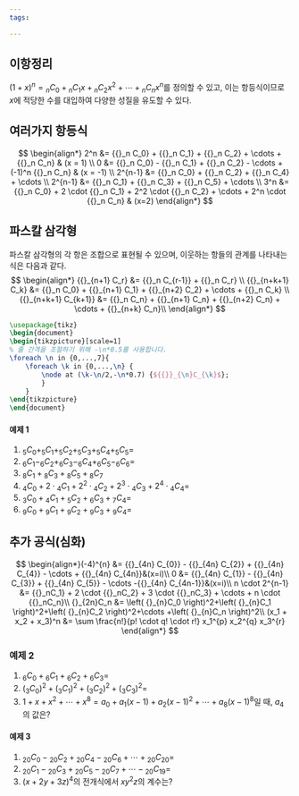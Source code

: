 ```yaml
---
tags:

---
```

## 이항정리
$(1+x)^n = {{}_n C_0} + {{}_n C_1}x + {{}_n C_2}x^2 + \cdots + {{}_n C_n}x^n$를 정의할 수 있고, 이는 항등식이므로 $x$에 적당한 수를 대입하여 다양한 성질을 유도할 수 있다.

## 여러가지 항등식
$$
\begin{align*}
2^n &= {{}_n C_0} + {{}_n C_1} + {{}_n C_2} + \cdots + {{}_n C_n} & (x = 1) \\
0 &= {{}_n C_0} - {{}_n C_1} + {{}_n C_2} - \cdots + (-1)^n {{}_n C_n} & (x = -1) \\
2^{n-1} &= {{}_n C_0} + {{}_n C_2} + {{}_n C_4} + \cdots \\
2^{n-1} &= {{}_n C_1} + {{}_n C_3} + {{}_n C_5} + \cdots \\
3^n &= {{}_n C_0} + 2 \cdot {{}_n C_1} + 2^2 \cdot {{}_n C_2} + \cdots + 2^n \cdot {{}_n C_n} & (x=2) 
\end{align*}
$$

## 파스칼 삼각형
파스칼 삼각형의 각 항은 조합으로 표현될 수 있으며, 이웃하는 항들의 관계를 나타내는 식은 다음과 같다.
$$
\begin{align*} {{}_{n+1} C_r} &= {{}_n C_{r-1}} + {{}_n C_r} \\
{{}_{n+k+1} C_k} &= {{}_n C_0} + {{}_{n+1} C_1} + {{}_{n+2} C_2} + \cdots + {{}_n C_k} \\
{{}_{n+k+1} C_{k+1}} &= {{}_n C_n} + {{}_{n+1} C_n} + {{}_{n+2} C_n} + \cdots +  {{}_{n+k} C_n}\\
\end{align*}
$$

```tikz
\usepackage{tikz}
\begin{document}
\begin{tikzpicture}[scale=1] 
% 줄 간격을 조절하기 위해 -\n*0.5를 사용합니다. 
\foreach \n in {0,...,7}{ 
	\foreach \k in {0,...,\n} {
		\node at (\k-\n/2,-\n*0.7) {${{}}_{\n}C_{\k}$}; 
		}
	}
\end{tikzpicture}
\end{document}
```

#### 예제 1
1. ${}_{5} C _{0} + _{5} C _{1} + _{5} C _{2} + _{5} C _{3} + _{5} C _{4} + _{5} C _{5}=$
2. ${}_{6} C _{1} - _{6} C _{2} + _{6} C _{3} - _{6} C _{4} + _{6} C _{5} - _{6} C _{6}=$
3. ${}_{8} C _{1} + {}_{8} C _{3} + {}_{8} C _{5} +{}_{8} C _{7}$
4. ${}_{4} C _{0} +2 \cdot{} _{4} C _{1} +2 ^{2} \cdot {}_{4} C _{2} +2 ^{3} \cdot {}_{4} C _{3} +2 ^{4} \cdot {}_{4} C _{4}=$
5. ${}_{3} C _{0} + {}_{4} C _{1} + {}_{5} C _{2} + {}_{6} C _{3} + {}_{7} C _{4}=$
6. ${}_{9} C _{0} + {}_{9} C_{1} + {}_{9} C _{2} + {}_{9} C _{3} + {}_{9} C _{4}=$

## 추가 공식(심화)
$$
\begin{align*}(-4)^{n} &= {{}_{4n} C_{0}} - {{}_{4n} C_{2}} + {{}_{4n} C_{4}} - \cdots + {{}_{4n} C_{4n}}&(x=i)\\
0 &= {{}_{4n} C_{1}} - {{}_{4n} C_{3}} + {{}_{4n} C_{5}} - \cdots -{{}_{4n} C_{4n-1}}&(x=i)\\
n \cdot 2^{n-1} &= {{}_nC_1} + 2 \cdot {{}_nC_2} + 3 \cdot {{}_nC_3} + \cdots + n \cdot {{}_nC_n}\\
{}_{2n}C_n &= \left( {}_{n}C_0 \right)^2+\left( {}_{n}C_1 \right)^2+\left( {}_{n}C_2 \right)^2+\cdots +\left( {}_{n}C_n \right)^2\\
(x_1 + x_2 + x_3)^n &= \sum \frac{n!}{p! \cdot q! \cdot r!} x_1^{p} x_2^{q} x_3^{r}
\end{align*}
$$

### 예제 2
1. ${}_{6} C _{0} + {}_{6} C _{1} + {}_{6} C _{2} +{}_{6} C _{3}=$
2. $\left( {}_{3}C_0 \right)^2+\left( {}_{3}C_1 \right)^2+\left( {}_{3}C_2 \right)^2+\left( {}_{3}C_3 \right)^2=$
3. $1+x+x ^{2} + \cdots +x^{8} =a _{0} +a _{1} (x-1)+a _{2} (x-1)^{2} + \cdots +a _{8} (x-1) ^{8}$일 때, $a_4$의 값은?
#### 예제 3
1. ${}_{20} C _{0} - {}_{20} C _{2} + {}_{20} C _{4} - {}_{20} C _{6} + \cdots + {}_{20} C _{20}=$
2. ${}_{20} C _{1} - {}_{20} C _{3} + {}_{20} C _{5} - {}_{20} C _{7} + \cdots - {}_{20} C _{19}=$
3. $(x+2y+3z)^4$의 전개식에서 $xy^2z$의 계수는?
